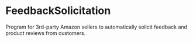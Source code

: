 # FeedbackSolicitation
Program for 3rd-party Amazon sellers to automatically solicit feedback and product reviews from customers.
